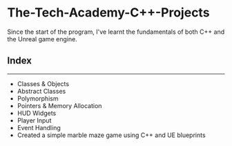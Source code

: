 # The-Tech-Academy-C++-Projects

Since the start of the program, I've learnt the fundamentals of both C++ and the Unreal game engine.

## Index
---
* Classes & Objects
* Abstract Classes
* Polymorphism
* Pointers & Memory Allocation
* HUD Widgets
* Player Input
* Event Handling
* Created a simple marble maze game using C++ and UE blueprints
